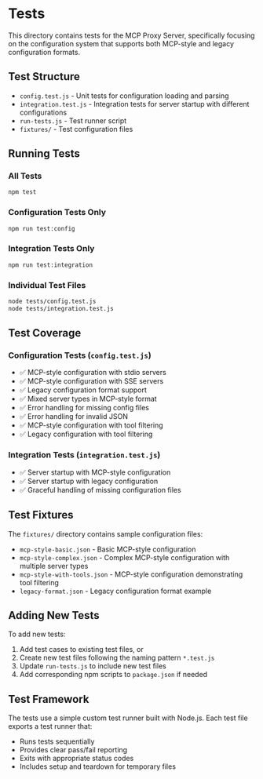 # Tests

This directory contains tests for the MCP Proxy Server, specifically focusing on the configuration system that supports both MCP-style and legacy configuration formats.

## Test Structure

- `config.test.js` - Unit tests for configuration loading and parsing
- `integration.test.js` - Integration tests for server startup with different configurations
- `run-tests.js` - Test runner script
- `fixtures/` - Test configuration files

## Running Tests

### All Tests
```bash
npm test
```

### Configuration Tests Only
```bash
npm run test:config
```

### Integration Tests Only
```bash
npm run test:integration
```

### Individual Test Files
```bash
node tests/config.test.js
node tests/integration.test.js
```

## Test Coverage

### Configuration Tests (`config.test.js`)
- ✅ MCP-style configuration with stdio servers
- ✅ MCP-style configuration with SSE servers
- ✅ Legacy configuration format support
- ✅ Mixed server types in MCP-style format
- ✅ Error handling for missing config files
- ✅ Error handling for invalid JSON
- ✅ MCP-style configuration with tool filtering
- ✅ Legacy configuration with tool filtering

### Integration Tests (`integration.test.js`)
- ✅ Server startup with MCP-style configuration
- ✅ Server startup with legacy configuration
- ✅ Graceful handling of missing configuration files

## Test Fixtures

The `fixtures/` directory contains sample configuration files:

- `mcp-style-basic.json` - Basic MCP-style configuration
- `mcp-style-complex.json` - Complex MCP-style configuration with multiple server types
- `mcp-style-with-tools.json` - MCP-style configuration demonstrating tool filtering
- `legacy-format.json` - Legacy configuration format example

## Adding New Tests

To add new tests:

1. Add test cases to existing test files, or
2. Create new test files following the naming pattern `*.test.js`
3. Update `run-tests.js` to include new test files
4. Add corresponding npm scripts to `package.json` if needed

## Test Framework

The tests use a simple custom test runner built with Node.js. Each test file exports a test runner that:

- Runs tests sequentially
- Provides clear pass/fail reporting
- Exits with appropriate status codes
- Includes setup and teardown for temporary files
